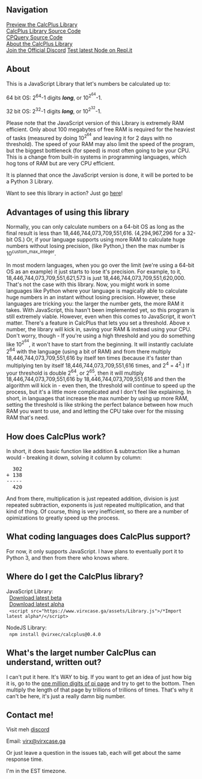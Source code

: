## Navigation
<a href="/PreviewLibrary/">Preview the CalcPlus Library</a><br>
<a href="/LibrarySource/">CalcPlus Library Source Code</a><br>
<a href="/CPQuerySource/">CPQuery Source Code</a><br>
<a href="/CalcPlus/">About the CalcPlus Library</a><br>
<a href="/Discord/">Join the Official Discord</a>
<a href="https://repl.it/github/VirxEC/CalcPlus">Test latest Node on Repl.it</a>

## About

This is a JavaScript Library that let's numbers be calculated up to:

  64 bit OS: 2<sup>64</sup>-1 digits <i><b>long</b></i>, or 10<sup>2<sup>64</sup></sup>-1.
  
  32 bit OS: 2<sup>32</sup>-1 digits <i><b>long</b></i>, or 10<sup>2<sup>32</sup></sup>-1.

Please note that the JavaScript version of this Library is extremely RAM efficient. Only about 100 megabytes of free RAM is required for the heaviest of tasks (measured by doing 10<sup>2<sup>64</sup></sup> and leaving it for 2 days with no threshold). The speed of your RAM may also limit the speed of the program, but the biggest bottleneck (for speed) is most often going to be your CPU. This is a change from built-in systems in programming languages, which hog tons of RAM but are very CPU efficient.

It is planned that once the JavaScript version is done, it will be ported to be a Python 3 Library.

Want to see this library in action? Just go [here](https://www.virxcase.ga/PreviewLibrary/)!

## Advantages of using this library
Normally, you can only calculate numbers on a 64-bit OS as long as the final result is less than 18,446,744,073,709,551,616. (4,294,967,296 for a 32-bit OS.) Or, if your language supports using more RAM to calculate huge numbers without losing precision, (like Python,) then the max number is 10<sup>custom_max_integer</sup>.

In most modern languages, when you go over the limit (we're using a 64-bit OS as an example) it just starts to lose it's precision. For example, to it, 18,446,744,073,709,551,621,573 is just 18,446,744,073,709,551,620,000. That's not the case with this library. Now, you might work in some languages like Python where your language is magically able to calculate huge numbers in an instant without losing precision. However, these languages are tricking you: the larger the number gets, the more RAM it takes. With JavaScript, this hasn't been implemented yet, so this program is still extremely viable. However, even when this comes to JavaScript, it won't matter. There's a feature in CalcPlus that lets you set a threshold. Above x number, the library will kick in, saving your RAM & instead using your CPU. Don't worry, though - If you're using a high threshold and you do something like 10<sup>2<sup>64</sup></sup>, it won't have to start from the beginning. It will instantly caclulate 2<sup>64</sup> with the language (using a bit of RAM) and from there multiply 18,446,744,073,709,551,616 by itself ten times (because it's faster than multiplying ten by itself 18,446,744,073,709,551,616 times, and 2<sup>4</sup> = 4<sup>2</sup>.) If your threshold is double 2<sup>64</sup>, or 2<sup>65</sup>, then it will multiply 18,446,744,073,709,551,616 by 18,446,744,073,709,551,616 and then the algorithm will kick in - even then, the threshold will continue to speed up the process, but it's a little more complicated and I don't feel like explaining. In short, in languages that increase the max number by using up more RAM, setting the threshold is like striking the perfect balance between how much RAM you want to use, and and letting the CPU take over for the missing RAM that's need.

## How does CalcPlus work?
In short, it does basic function like addition & subtraction like a human would - breaking it down, solving it column by column:
<pre>
  302
+ 138
-----
  420
</pre>

And from there, multiplication is just repeated addition, division is just repeated subtraction, exponents is just repeated multiplication, and that kind of thing. Of course, thing is very inefficient, so there are a number of opimizations to greatly speed up the process.

## What coding languages does CalcPlus support?
For now, it only supports JavaScript. I have plans to eventually port it to Python 3, and then from there who knows where.

## Where do I get the CalcPlus library?

JavaScript Library:<br>
&nbsp;&nbsp;<a href="https://github.com/VirxEC/CalcPlus/releases">Download latest beta</a><br>
&nbsp;&nbsp;<a href="https://www.virxcase.ga/assets/Library.js" download="CalcPlus_Library_ALPHA.js">Download latest alpha</a><br>
&nbsp;&nbsp;`<script src="https://www.virxcase.ga/assets/Library.js">/*Import latest alpha*/</script>`

NodeJS Library:<br>
&nbsp;&nbsp;`npm install @virxec/calcplus@0.4.0`

## What's the larget number CalcPlus can understand, written out?

I can't put it here. It's WAY to big. If you want to get an idea of just how big it is, go to the [one million digits of pi page](https://www.piday.org/million/) and try to get to the bottom. Then multiply the length of that page by trillions of trillions of times. That's why it can't be here, it's just a really damn big number.

## Contact me!
  Visit meh [discord](https://www.virxcase.ga/Discord/)
  
  Email: virx@virxcase.ga
  
  Or just leave a question in the issues tab, each will get about the same response time.
  
  I'm in the EST timezone.
